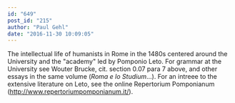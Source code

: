 ```yaml
---
id: "649"
post_id: "215"
author: "Paul Gehl"
date: "2016-11-30 10:09:05"
---
```

The intellectual life of humanists in Rome in the 1480s centered around the University and the "academy" led by Pomponio Leto. For grammar at the University see Wouter Brucke, cit. section 0.07 para 7 above, and other essays in the same volume (<em>Roma e lo Studium</em>...). For an intreee to the extensive literature on Leto, see the online Repertorium Pomponianum (http://www.repertoriumpomponianum.it/).
